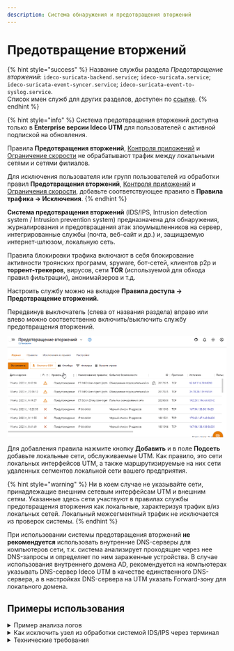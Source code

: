 ```yaml
---
description: Система обнаружения и предотвращения вторжений
---
```


# Предотвращение вторжений

{% hint style="success" %}
Название службы раздела *Предотвращение вторжений*: `ideco-suricata-backend.service`; `ideco-suricata.service`; `ideco-suricata-event-syncer.service`; `ideco-suricata-event-to-syslog.service`. \
Список имен служб для других разделов, доступен по [ссылке](../../server-management/terminal.md).
{% endhint %}

{% hint style="info" %}
Система предотвращения вторжений доступна только в **Enterprise версии Ideco UTM** для пользователей с активной подпиской на обновления.

Правила **Предотвращения вторжений**, [Контроля приложений](application-control.md) и [Ограничение скорости](shaper.md) не обрабатывают трафик между локальными сетями и сетями филиалов.

Для исключения пользователя или групп пользователей из обработки правил **Предотвращения вторжений**, [Контроля приложений](application-control.md) и [Ограничения скорости](../shaper.md), добавьте соответствующее правило в **Правила трафика -> Исключения**.
{% endhint %}

**Система предотвращения вторжений** (IDS/IPS, Intrusion detection system / Intrusion prevention system) предназначена для обнаружения, журналирования и предотвращения атак злоумышленников на сервер, интегрированные службы (почта, веб-сайт и др.) и, защищаемую интернет-шлюзом, локальную сеть.

Правила блокировки трафика включают в себя блокирование активности троянских программ, spyware, бот-сетей, клиентов p2p и **торрент-трекеров**, вирусов, сети **TOR** (используемой для обхода правил фильтрации), анонимайзеров и т.д.

Настроить службу можно на вкладке **Правила доступа -> Предотвращение вторжений.**

Передвинув выключатель (слева от названия раздела) вправо или влево можно соответственно включить/выключить службу предотвращения вторжений.

![](../../../.gitbook/assets/suricata-r.gif)

Для добавления правила нажмите кнопку **Добавить** и в поле **Подсеть** добавьте локальные сети, обслуживаемые UTM. Как правило, это сети локальных интерфейсов UTM, а также маршрутизируемые на них сети удаленных сегментов локальной сети вашего предприятия.

{% hint style="warning" %}
Ни в коем случае не указывайте сети, принадлежащие внешним сетевым интерфейсам UTM и внешним сетям. Указанные здесь сети участвуют в правилах службы предотвращения вторжения как локальные, характеризуя трафик в/из локальных сетей. Локальный межсегментный трафик не исключается из проверок системы.
{% endhint %}

При использовании системы предотвращения вторжений **не рекомендуется** использовать внутренние DNS-серверы для компьютеров сети, т.к. система анализирует проходящие через нее DNS-запросы и определяет по ним зараженные устройства. В случае использования внутреннего домена AD, рекомендуется на компьютерах указывать DNS-сервер Ideco UTM в качестве единственного DNS-сервера, а в настройках DNS-сервера на UTM указать Forward-зону для локального домена.

## Примеры использования

<details>

<summary>Пример анализа логов</summary>

Предупреждение системы предотвращения вторжений:

![](../../../.gitbook/assets/suricata-r1.png)

Таким образом, на вкладке **Правила** можно открыть найденную группу по **Событию безопасности**, нажать на ![](../../../.gitbook/assets/icon-eye.png) и в ней найти сработавшее правило по его ID:

`alert http $EXTERNAL_NET any -> any any (msg:"ET SCAN Zmap User-Agent (Inbound)"; flow:established,to_server; http.user_agent; content:"Mozilla/5.0 zgrab/0.x"; depth:21; endswith; classtype:network-scan; sid:2029054; rev:2; metadata:created_at 2019_11_26, former_category SCAN, updated_at 2020_10_23;)`

Можно проанализировать IP-адрес, с которым была попытка подозрительного соединения, через [whois](https://www.nic.ru/whois/).

</details>

<details>

<summary>Как исключить узел из обработки системой IDS/IPS через терминал</summary>

Можно исключить узел из обработки в веб-интерфейсе в разделе **Правила трафика -> Исключения**.

**Задача:** Необходимо исключить из обработки узел `192.168.154.7`.

**Решение:**

1. В файл `/var/opt/ideco/suricata-backend/custom.rules` необходимо добавить следующую строку: `pass ip 192.168.154.7 any <> any any (sid:1;)`. Для редактирования этого файла перейдите в раздел **Терминал** и введите команду `nano /var/opt/ideco/suricata-backend/custom.rules`.
2. Затем в разделе **Терминал** выполнить команду `systemctl restart ideco-suricata-backend.service`.

При создании нескольких ручных правил **обязательно** изменяйте ID-правила (sid:2;), иначе система предотвращения вторжений прекратит работу из-за наличия нескольких правил с одним sid.

</details>

<details>

<summary>Технические требования</summary>

Для работы системы предотвращения вторжений требуются значительные вычислительные ресурсы. Предпочтительным являются многоядерные (4 и более ядер) процессоры. Минимальное количество оперативной памяти для использования системы: 8 Гб.

После включения системы желательно проконтролировать, что мощности вашего процессора достаточно для проверки следующего через шлюз трафика.

В разделе **Мониторинг -> Графики загруженности**. Параметр средняя загрузка (за 1, 5 и 15 минут). Подробнее о [Load Average](https://habr.com/ru/company/vk/blog/335326/).

</details>